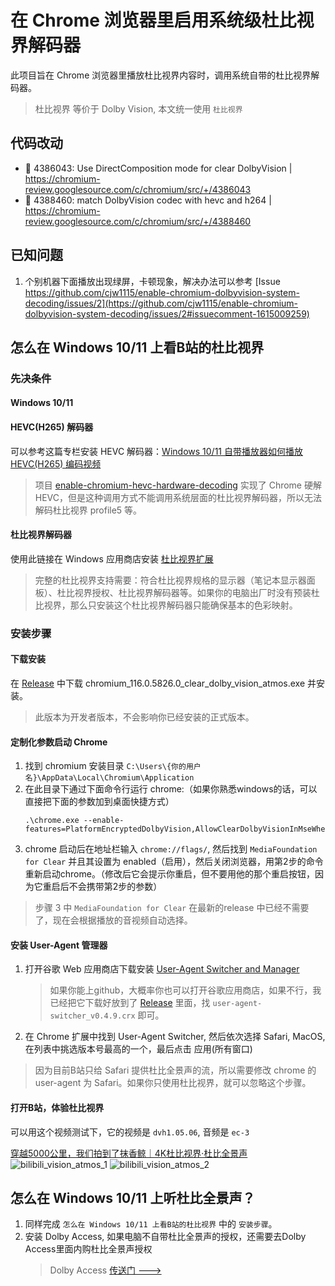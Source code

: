 # 在 Chrome 浏览器里启用系统级杜比视界解码器
此项目旨在 Chrome 浏览器里播放杜比视界内容时，调用系统自带的杜比视界解码器。

> 杜比视界 等价于 Dolby Vision, 本文统一使用 `杜比视界`

## 代码改动
* 🚧 4386043: Use DirectComposition mode for clear DolbyVision | https://chromium-review.googlesource.com/c/chromium/src/+/4386043
* 🚧 4388460: match DolbyVision codec with hevc and h264 | https://chromium-review.googlesource.com/c/chromium/src/+/4388460

## 已知问题
1. 个别机器下面播放出现绿屏，卡顿现象，解决办法可以参考 [Issue https://github.com/cjw1115/enable-chromium-dolbyvision-system-decoding/issues/2](https://github.com/cjw1115/enable-chromium-dolbyvision-system-decoding/issues/2#issuecomment-1615009259)

## 怎么在 Windows 10/11 上看B站的杜比视界

### 先决条件

#### Windows 10/11

#### HEVC(H265) 解码器
可以参考这篇专栏安装 HEVC 解码器：[Windows 10/11 自带播放器如何播放 HEVC(H265) 编码视频](https://www.bilibili.com/read/cv11274235)

> 项目 [enable-chromium-hevc-hardware-decoding](https://github.com/StaZhu/enable-chromium-hevc-hardware-decoding) 实现了 Chrome 硬解 HEVC，但是这种调用方式不能调用系统层面的杜比视界解码器，所以无法解码杜比视界 profile5 等。

#### 杜比视界解码器
使用此链接在 Windows 应用商店安装 [杜比视界扩展](https://apps.microsoft.com/store/detail/dolby-vision-extensions/9PLTG1LWPHLF)
> 完整的杜比视界支持需要：符合杜比视界规格的显示器（笔记本显示器面板）、杜比视界授权、杜比视界解码器等。如果你的电脑出厂时没有预装杜比视界，那么只安装这个杜比视界解码器只能确保基本的色彩映射。

### 安装步骤

#### 下载安装
在 [Release](https://github.com/cjw1115/enable-chromium-dolbyvision-system-decoding/releases/tag/clear_dolby_vision) 中下载 chromium_116.0.5826.0_clear_dolby_vision_atmos.exe 并安装。
> 此版本为开发者版本，不会影响你已经安装的正式版本。

#### 定制化参数启动 Chrome
1. 找到 chromium 安装目录 `C:\Users\{你的用户名}\AppData\Local\Chromium\Application`
2. 在此目录下通过下面命令行运行 chrome:（如果你熟悉windows的话，可以直接把下面的参数加到桌面快捷方式）
    ```
    .\chrome.exe --enable-features=PlatformEncryptedDolbyVision,AllowClearDolbyVisionInMseWhenPlatformEncryptedDvEnabled,HardwareSecureDecryption:force_support_clear_lead/true
    ```
3. chrome 启动后在地址栏输入 `chrome://flags/`, 然后找到 `MediaFoundation for Clear` 并且其设置为 enabled（启用），然后关闭浏览器，用第2步的命令重新启动chrome。（修改后它会提示你重启，但不要用他的那个重启按钮，因为它重启后不会携带第2步的参数）

>步骤 3 中 `MediaFoundation for Clear` 在最新的release 中已经不需要了，现在会根据播放的音视频自动选择。

#### 安装 User-Agent 管理器
1. 打开谷歌 Web 应用商店下载安装 [User-Agent Switcher and Manager](https://chrome.google.com/webstore/detail/user-agent-switcher-and-m/bhchdcejhohfmigjafbampogmaanbfkg)
   > 如果你能上github，大概率你也可以打开谷歌应用商店，如果不行，我已经把它下载好放到了 [Release](https://github.com/cjw1115/enable-chromium-dolbyvision-system-decoding/releases/tag/clear_dolby_vision) 里面，找 `user-agent-switcher_v0.4.9.crx` 即可。 
3. 在 Chrome 扩展中找到 User-Agent Switcher, 然后依次选择 Safari, MacOS, 在列表中挑选版本号最高的一个，最后点击 应用(所有窗口)

> 因为目前B站只给 Safari 提供杜比全景声的流，所以需要修改 chrome 的 user-agent 为 Safari。如果你只使用杜比视界，就可以忽略这个步骤。

#### 打开B站，体验杜比视界
可以用这个视频测试下，它的视频是 `dvh1.05.06`, 音频是 `ec-3`

[穿越5000公里，我们拍到了抹香鲸｜4K杜比视界·杜比全景声](https://www.bilibili.com/video/BV1QX4y1i7B1/)
![bilibili_vision_atmos_1](https://github.com/cjw1115/enable-chromium-dolbyvision-system-decoding/assets/13924086/5746e6ad-a240-4c42-99e4-2f221ba01bf7)
![bilibili_vision_atmos_2](https://github.com/cjw1115/enable-chromium-dolbyvision-system-decoding/assets/13924086/ecc4c300-142d-4351-9949-4874f48e4824)


## 怎么在 Windows 10/11 上听杜比全景声？
1. 同样完成 `怎么在 Windows 10/11 上看B站的杜比视界` 中的 `安装步骤`。
2. 安装 Dolby Access, 如果电脑不自带杜比全景声的授权，还需要去Dolby Access里面内购杜比全景声授权
    > Dolby Access [传送门 --->](https://www.microsoft.com/store/productId/9N0866FS04W8)


